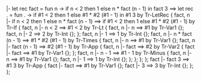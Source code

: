 |- let rec fact = fun n ->
     if n < 2 then 1 else n * fact (n - 1) in
     fact 3
==>
   let rec . = fun . -> 
     if #1 < 2 then 1 else #1 * #2 (#1 - 1) in #1 3
by Tr-LetRec {
    fact, n |- if n < 2 then 1 else n * fact (n - 1) ==> if #1 < 2 then 1 else #1 * #2 (#1 - 1) by Tr-If {
        fact, n |- n < 2 ==> #1 < 2 by Tr-Lt {
            fact, n |- n ==> #1 by Tr-Var1 {};
            fact, n |- 2 ==> 2 by Tr-Int {};
        };
        fact, n |- 1 ==> 1 by Tr-Int {};
        fact, n |- n * fact (n - 1) ==> #1 * #2 (#1 - 1) by Tr-Times {
            fact, n |- n ==> #1 by Tr-Var1 {};
            fact, n |- fact (n - 1) ==> #2 (#1 - 1) by Tr-App {
                fact, n |- fact ==> #2 by Tr-Var2 {
                    fact |- fact ==> #1 by Tr-Var1 {};
                };
                fact, n |- n - 1 ==> #1 - 1 by Tr-Minus {
                    fact, n |- n ==> #1 by Tr-Var1 {};
                    fact, n |- 1 ==> 1 by Tr-Int {};
                };
            };
        };
    };
    fact |- fact 3 ==> #1 3 by Tr-App {
        fact |- fact ==> #1 by Tr-Var1 {};
        fact |- 3 ==> 3 by Tr-Int {};
    };
};